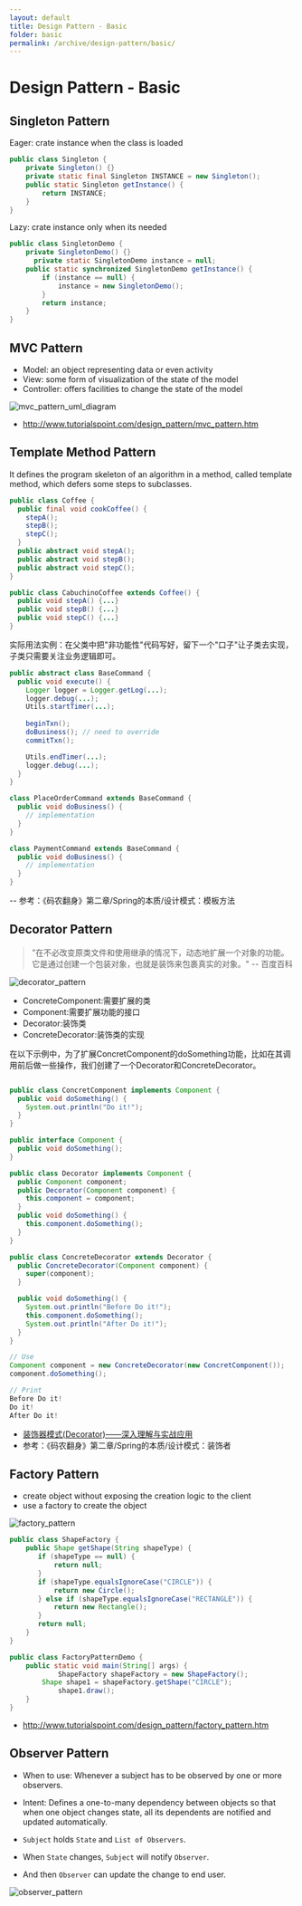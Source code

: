 ```yaml
---
layout: default
title: Design Pattern - Basic
folder: basic
permalink: /archive/design-pattern/basic/
---
```


# Design Pattern - Basic

## Singleton Pattern

Eager: crate instance when the class is loaded

~~~ java
public class Singleton {
    private Singleton() {}
    private static final Singleton INSTANCE = new Singleton();
    public static Singleton getInstance() {
        return INSTANCE;
    }
}
~~~

Lazy: crate instance only when its needed

~~~ java
public class SingletonDemo {
    private SingletonDemo() {}
	  private static SingletonDemo instance = null;
    public static synchronized SingletonDemo getInstance() {
        if (instance == null) {
            instance = new SingletonDemo();
        }
        return instance;
    }
}
~~~

## MVC Pattern

- Model: an object representing data or even activity
- View: some form of visualization of the state of the model
- Controller: offers facilities to change the state of the model

![mvc_pattern_uml_diagram](img/mvc_pattern_uml_diagram.jpg)

- <http://www.tutorialspoint.com/design_pattern/mvc_pattern.htm>

## Template Method Pattern

It defines the program skeleton of an algorithm in a method, called template method, which defers some steps to subclasses.

~~~ java
public class Coffee {
  public final void cookCoffee() {
    stepA();
    stepB();
    stepC();
  }
  public abstract void stepA();
  public abstract void stepB();
  public abstract void stepC();
}

public class CabuchinoCoffee extends Coffee() {
  public void stepA() {...}
  public void stepB() {...}
  public void stepC() {...}
}
~~~

实际用法实例：在父类中把"非功能性"代码写好，留下一个"口子"让子类去实现，子类只需要关注业务逻辑即可。

~~~ java
public abstract class BaseCommand {
  public void execute() {
    Logger logger = Logger.getLog(...);
    logger.debug(...);
    Utils.startTimer(...); 
    
    beginTxn();
    doBusiness(); // need to override
    commitTxn();

    Utils.endTimer(...);
    logger.debug(...);
  }
}

class PlaceOrderCommand extends BaseCommand {
  public void doBusiness() {
    // implementation
  }
}

class PaymentCommand extends BaseCommand {
  public void doBusiness() {
    // implementation
  }
}
~~~

-- 参考：《码农翻身》第二章/Spring的本质/设计模式：模板方法

## Decorator Pattern

> "在不必改变原类文件和使用继承的情况下，动态地扩展一个对象的功能。它是通过创建一个包装对象，也就是装饰来包裹真实的对象。"
> -- 百度百科

![decorator_pattern](/img/decorator_pattern.png)

- ConcreteComponent:需要扩展的类
- Component:需要扩展功能的接口
- Decorator:装饰类
- ConcreteDecorator:装饰类的实现

在以下示例中，为了扩展ConcretComponent的doSomething功能，比如在其调用前后做一些操作，我们创建了一个Decorator和ConcreteDecorator。

~~~ java

public class ConcretComponent implements Component {
  public void doSomething() {
    System.out.println("Do it!");
  }
}

public interface Component {
  public void doSomething();
}

public class Decorator implements Component {
  public Component component;
  public Decorator(Component component) {
    this.component = component;
  }
  public void doSomething() {   
    this.component.doSomething();
  }
}

public class ConcreteDecorator extends Decorator {
  public ConcreteDecorator(Component component) {
    super(component);
  }

  public void doSomething() {
    System.out.println("Before Do it!");
    this.component.doSomething();
    System.out.println("After Do it!");
  }
}

// Use
Component component = new ConcreteDecorator(new ConcretComponent());
component.doSomething();

// Print
Before Do it!
Do it!
After Do it!
~~~

- [装饰器模式(Decorator)——深入理解与实战应用](https://www.cnblogs.com/jzb-blog/p/6717349.html)
- 参考：《码农翻身》第二章/Spring的本质/设计模式：装饰者

## Factory Pattern

- create object without exposing the creation logic to the client
- use a factory to create the object

![factory_pattern](img/factory_pattern.png)

~~~ java
public class ShapeFactory {
    public Shape getShape(String shapeType) {
       if (shapeType == null) {
           return null;
       }
       if (shapeType.equalsIgnoreCase("CIRCLE")) {
           return new Circle();
       } else if (shapeType.equalsIgnoreCase("RECTANGLE")) {
           return new Rectangle();
       }
       return null;
    }
}

public class FactoryPatternDemo {
    public static void main(String[] args) {
		    ShapeFactory shapeFactory = new ShapeFactory();
        Shape shape1 = shapeFactory.getShape("CIRCLE");
		    shape1.draw();
    }
}
~~~

- <http://www.tutorialspoint.com/design_pattern/factory_pattern.htm>

## Observer Pattern

- When to use: Whenever a subject has to be observed by one or more observers.
- Intent: Defines a one-to-many dependency between objects so that when one object changes state, 
all its dependents are notified and updated automatically.

- `Subject` holds `State` and `List of Observers`.
- When `State` changes, `Subject` will notify `Observer`.
- And then `Observer` can update the change to end user.

![observer_pattern](img/observer_pattern.png)
